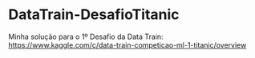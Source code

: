 # DataTrain-DesafioTitanic
Minha solução para o 1º Desafio da Data Train: https://www.kaggle.com/c/data-train-competicao-ml-1-titanic/overview
